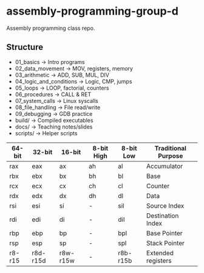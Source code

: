 # assembly-programming-group-d

Assembly programming class repo.

## Structure
- 01_basics → Intro programs
- 02_data_movement → MOV, registers, memory
- 03_arithmetic → ADD, SUB, MUL, DIV
- 04_logic_and_conditions → Logic, CMP, jumps
- 05_loops → LOOP, factorial, counters
- 06_procedures → CALL & RET
- 07_system_calls → Linux syscalls
- 08_file_handling → File read/write
- 09_debugging → GDB practice
- build/ → Compiled executables
- docs/ → Teaching notes/slides
- scripts/ → Helper scripts



| 64-bit   | 32-bit     | 16-bit     | 8-bit High | 8-bit Low  | Traditional Purpose |
|----------|------------|------------|------------|------------|---------------------|
| rax      | eax        | ax         | ah         | al         | Accumulator         |
| rbx      | ebx        | bx         | bh         | bl         | Base                |
| rcx      | ecx        | cx         | ch         | cl         | Counter             |
| rdx      | edx        | dx         | dh         | dl         | Data                |
| rsi      | esi        | si         | -          | sil        | Source Index        |
| rdi      | edi        | di         | -          | dil        | Destination Index   |
| rbp      | ebp        | bp         | -          | bpl        | Base Pointer        |
| rsp      | esp        | sp         | -          | spl        | Stack Pointer       |
| r8-r15   | r8d-r15d   | r8w-r15w   | -          | r8b-r15b   | Extended registers  |





